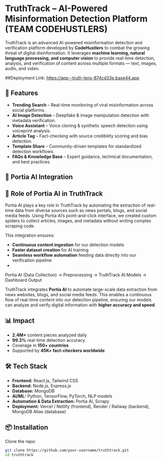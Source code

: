 # TruthTrack – AI-Powered Misinformation Detection Platform  (TEAM CODEHUSTLERS)

TruthTrack is an advanced AI-powered misinformation detection and verification platform developed by **CodeHustlers** to combat the growing threat of digital disinformation. It leverages **machine learning, natural language processing, and computer vision** to provide real-time detection, analysis, and verification of content across multiple formats — text, images, audio, and video.  

##Deployment Link:
https://app--truth-lens-874cd33e.base44.app

## 🚀 Features  

- **Trending Search** – Real-time monitoring of viral misinformation across social platforms.  
- **AI Image Detection** – Deepfake & image manipulation detection with metadata verification.  
- **Voice Assistant** – Voice cloning & synthetic speech detection using voiceprint analysis.  
- **Article Tag** – Fact-checking with source credibility scoring and bias detection.  
- **Template Share** – Community-driven templates for standardized detection workflows.  
- **FAQs & Knowledge Base** – Expert guidance, technical documentation, and best practices.  

## 🔗 Portia AI Integration  
## 🔗 Role of Portia AI in TruthTrack  

Portia AI plays a key role in TruthTrack by automating the extraction of real-time data from diverse sources such as news portals, blogs, and social media feeds. Using Portia AI’s point-and-click interface, we created custom spiders to collect articles, images, and metadata without writing complex scraping code.  

This integration ensures:  
- **Continuous content ingestion** for our detection models  
- **Faster dataset creation** for AI training  
- **Seamless workflow automation** feeding data directly into our verification pipeline
- 
Portia AI (Data Collection) → Preprocessing → TruthTrack AI Models → Dashboard Output

TruthTrack integrates **Portia AI** to automate large-scale data extraction from news websites, blogs, and social media feeds. This enables a continuous flow of real-time content into our detection pipeline, ensuring our models can analyze and verify digital information with **higher accuracy and speed**.  

## 📊 Impact  

- **2.4M+** content pieces analyzed daily  
- **99.3%** real-time detection accuracy  
- Coverage in **150+ countries**  
- Supported by **45K+ fact-checkers worldwide**  

## 🛠️ Tech Stack  

- **Frontend:** React.js, Tailwind CSS  
- **Backend:** Node.js, Express.js  
- **Database:** MongoDB  
- **AI/ML:** Python, TensorFlow, PyTorch, NLP models  
- **Automation & Data Extraction:** Portia AI, Scrapy  
- **Deployment:** Vercel / Netlify (frontend), Render / Railway (backend), MongoDB Atlas (database)  

## 📦 Installation  

Clone the repo:  
```bash
git clone https://github.com/your-username/truthtrack.git
cd truthtrack


